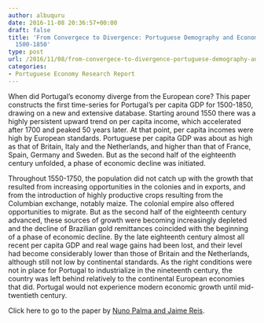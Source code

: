 ```yaml
---
author: albuquru
date: 2016-11-08 20:36:57+00:00
draft: false
title: 'From Convergece to Divergence: Portuguese Demography and Economic Growth,
  1500-1850'
type: post
url: /2016/11/08/from-convergece-to-divergence-portuguese-demography-and-economic-growth-1500-1850/
categories:
- Portuguese Economy Research Report
---
```


When did Portugal’s economy diverge from the European core? This paper constructs the first time-series for Portugal’s per capita GDP for 1500-1850, drawing on a new and extensive database. Starting around 1550 there was a highly persistent upward trend on per capita income, which accelerated after 1700 and peaked 50 years later. At that point, per capita incomes were high by European standards. Portuguese per capita GDP was about as high as that of Britain, Italy and the Netherlands, and higher than that of France, Spain, Germany and Sweden. But as the second half of the eighteenth century unfolded, a phase of economic decline was initiated.

Throughout 1550-1750, the population did not catch up with the growth that resulted from increasing opportunities in the colonies and in exports, and from the introduction of highly productive crops resulting from the Columbian exchange, notably maize. The colonial empire also offered opportunities to migrate. But as the second half of the eighteenth century advanced, these sources of growth were becoming increasingly depleted and the decline of Brazilian gold remittances coincided with the beginning of a phase of economic decline. By the late eighteenth century almost all recent per capita GDP and real wage gains had been lost, and their level had become considerably lower than those of Britain and the Netherlands, although still not low by continental standards. As the right conditions were not in place for Portugal to industrialize in the nineteenth century, the country was left behind relatively to the continental European economies that did. Portugal would not experience modern economic growth until mid-twentieth century.

Click here to go to the paper by [Nuno Palma and Jaime Reis](https://papers.ssrn.com/sol3/papers.cfm?abstract_id=2839971).
